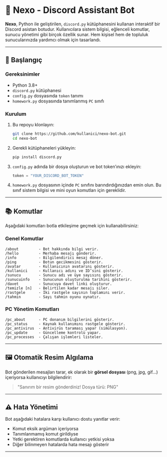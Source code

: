 
# 🤖 Nexo - Discord Assistant Bot

**Nexo**, Python ile geliştirilen, `discord.py` kütüphanesini kullanan interaktif bir Discord asistan botudur. Kullanıcılara sistem bilgisi, eğlenceli komutlar, sunucu yönetimi gibi birçok özellik sunar. Hem kişisel hem de topluluk sunucularınızda yardımcı olmak için tasarlandı.

---

## 🚀 Başlangıç

### Gereksinimler

- Python 3.8+
- `discord.py` kütüphanesi
- `config.py` dosyasında `token` tanımı
- `homework.py` dosyasında tanımlanmış `PC` sınıfı

### Kurulum

1. Bu repoyu klonlayın:
   ```bash
   git clone https://github.com/kullanici/nexo-bot.git
   cd nexo-bot
   ```

2. Gerekli kütüphaneleri yükleyin:
   ```bash
   pip install discord.py
   ```

3. `config.py` adında bir dosya oluşturun ve bot token’ınızı ekleyin:
   ```python
   token = "YOUR_DISCORD_BOT_TOKEN"
   ```

4. `homework.py` dosyasının içinde `PC` sınıfını barındırdığınızdan emin olun. Bu sınıf sistem bilgisi ve mini oyun komutları için gereklidir.

---

## 📚 Komutlar

Aşağıdaki komutları botla etkileşime geçmek için kullanabilirsiniz:

### Genel Komutlar
```
/about         - Bot hakkında bilgi verir.
/hello         - Merhaba mesajı gönderir.
/info          - Bilgilendirici mesaj döner.
/ping          - Botun gecikmesini gösterir.
/avatar        - Kullanıcının avatarını gösterir.
/kullanici     - Kullanıcı adını ve ID’sini gösterir.
/sunucu        - Sunucu adı ve üye sayısını gösterir.
/sunucuinfo    - Sunucunun oluşturulma tarihini gösterir.
/davet         - Sunucuya davet linki oluşturur.
/temizle [n]   - Belirtilen kadar mesajı siler.
/rastgele      - İki rastgele sayının toplamını verir.
/tahmin        - Sayı tahmin oyunu oynatır.
```

### PC Yönetim Komutları
```
/pc_about      - PC donanım bilgilerini gösterir.
/pc_status     - Kaynak kullanımını rastgele gösterir.
/pc_antivirus  - Antivirüs taraması yapar (simülasyon).
/pc_update     - Güncelleme kontrolü yapar.
/pc_processes  - Çalışan işlemleri listeler.
```

---

## 🖼️ Otomatik Resim Algılama

Bot gönderilen mesajları tarar, ek olarak bir **görsel dosyası** (png, jpg, gif...) içeriyorsa kullanıcıyı bilgilendirir:

> "Sanırım bir resim gönderdiniz! Dosya türü: PNG"

---

## ⚠️ Hata Yönetimi

Bot aşağıdaki hatalara karşı kullanıcı dostu yanıtlar verir:

- Komut eksik argüman içeriyorsa
- Tanımlanmamış komut girildiyse
- Yetki gerektiren komutlarda kullanıcı yetkisi yoksa
- Diğer bilinmeyen hatalarda hata mesajı gösterir

---
